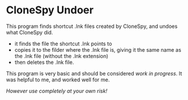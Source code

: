 # CloneSpy Undoer
This program finds shortcut .lnk files created by CloneSpy, and undoes what CloneSpy did.

* it finds the file the shortcut .lnk points to
* copies it to the filder where the .lnk file is, giving it the same name as the .lnk file (without the .lnk extension)
* then deletes the .lnk file.

This program is very basic and should be considered _work in progress_. It was helpful to me, and worked well for me. 

_However use completely at your own risk!_